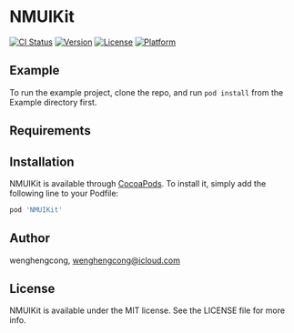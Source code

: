 # NMUIKit

[![CI Status](https://img.shields.io/travis/wenghengcong/NMUIKit.svg?style=flat)](https://travis-ci.org/wenghengcong/NMUIKit)
[![Version](https://img.shields.io/cocoapods/v/NMUIKit.svg?style=flat)](https://cocoapods.org/pods/NMUIKit)
[![License](https://img.shields.io/cocoapods/l/NMUIKit.svg?style=flat)](https://cocoapods.org/pods/NMUIKit)
[![Platform](https://img.shields.io/cocoapods/p/NMUIKit.svg?style=flat)](https://cocoapods.org/pods/NMUIKit)

## Example

To run the example project, clone the repo, and run `pod install` from the Example directory first.

## Requirements

## Installation

NMUIKit is available through [CocoaPods](https://cocoapods.org). To install
it, simply add the following line to your Podfile:

```ruby
pod 'NMUIKit'
```

## Author

wenghengcong, wenghengcong@icloud.com

## License

NMUIKit is available under the MIT license. See the LICENSE file for more info.
